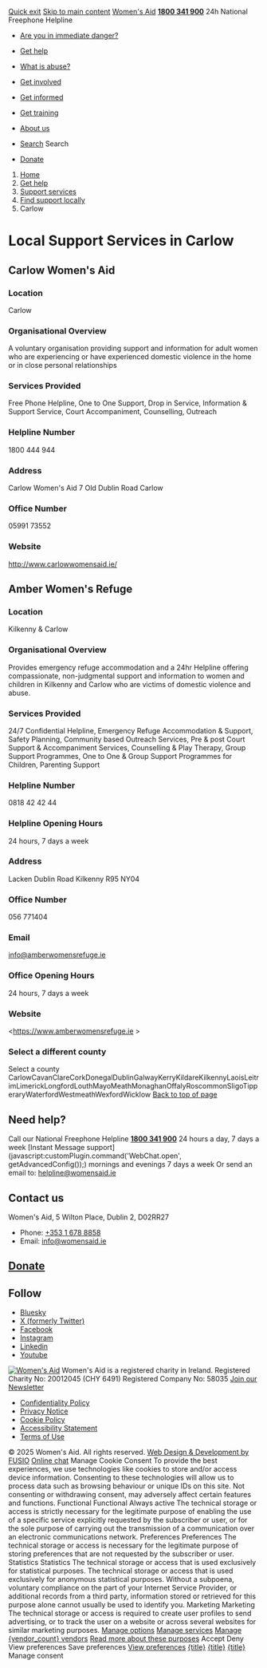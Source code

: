 [Quick exit](https://www.womensaid.ie/get-help/support-services/find-support-locally/carlow/#exit)
[Skip to main content](https://www.womensaid.ie/get-help/support-services/find-support-locally/carlow/#pagecontent "Skip to main content")
[Women's Aid](https://www.womensaid.ie/)
**[1800 341 900](tel:1800341900)** 24h National Freephone Helpline
  * [Are you in immediate danger?](https://www.womensaid.ie/are-you-in-immediate-danger/)
  * [Get help](https://www.womensaid.ie/get-help/)
  * [What is abuse?](https://www.womensaid.ie/what-is-abuse/)
  * [Get involved](https://www.womensaid.ie/get-involved/)
  * [Get informed](https://www.womensaid.ie/get-informed/)
  * [Get training](https://www.womensaid.ie/get-training/)
  * [About us](https://www.womensaid.ie/about-us/)


  * [Search](https://www.womensaid.ie/get-help/support-services/find-support-locally/carlow/)
Search
  * [Donate](https://www.womensaid.ie/get-involved/donate/)


  1. [Home](https://www.womensaid.ie/)
  2. [Get help](https://www.womensaid.ie/get-help/)
  3. [Support services](https://www.womensaid.ie/get-help/support-services/)
  4. [Find support locally](https://www.womensaid.ie/get-help/support-services/find-support-locally/)
  5. Carlow


# Local Support Services in Carlow
## Carlow Women's Aid
### Location
Carlow
### Organisational Overview
A voluntary organisation providing support and information for adult women who are experiencing or have experienced domestic violence in the home or in close personal relationships 
### Services Provided
Free Phone Helpline, One to One Support, Drop in Service, Information & Support Service, Court Accompaniment, Counselling, Outreach 
### Helpline Number
1800 444 944
### Address
Carlow Women's Aid 7 Old Dublin Road Carlow 
### Office Number
05991 73552
### Website
<http://www.carlowwomensaid.ie/>
## Amber Women's Refuge
### Location
Kilkenny & Carlow
### Organisational Overview
Provides emergency refuge accommodation and a 24hr Helpline offering compassionate, non-judgmental support and information to women and children in Kilkenny and Carlow who are victims of domestic violence and abuse. 
### Services Provided
24/7 Confidential Helpline, Emergency Refuge Accommodation & Support, Safety Planning, Community based Outreach Services, Pre & post Court Support & Accompaniment Services, Counselling & Play Therapy, Group Support Programmes, One to One & Group Support Programmes for Children, Parenting Support 
### Helpline Number
0818 42 42 44
### Helpline Opening Hours
24 hours, 7 days a week
### Address
Lacken Dublin Road Kilkenny R95 NY04 
### Office Number
056 771404
### Email
info@amberwomensrefuge.ie
### Office Opening Hours
24 hours, 7 days a week
### Website
<https://www.amberwomensrefuge.ie >
### Select a different county
Select a county CarlowCavanClareCorkDonegalDublinGalwayKerryKildareKilkennyLaoisLeitrimLimerickLongfordLouthMayoMeathMonaghanOffalyRoscommonSligoTipperaryWaterfordWestmeathWexfordWicklow
[Back to top of page](https://www.womensaid.ie/get-help/support-services/find-support-locally/carlow/#top)
## Need help?
Call our National Freephone Helpline **[1800 341 900](tel:1800341900)** 24 hours a day, 7 days a week 
[Instant Message support](javascript:customPlugin.command\('WebChat.open', getAdvancedConfig\(\)\);) mornings and evenings 7 days a week
Or send an email to: helpline@womensaid.ie
## Contact us
Women's Aid, 5 Wilton Place, Dublin 2, D02RR27
  * Phone: [+353 1 678 8858](tel:+35316788858)
  * Email: info@womensaid.ie


## [Donate](https://www.womensaid.ie/get-involved/donate/)
## Follow
  * [Bluesky](https://bsky.app/profile/womensaidireland.bsky.social)
  * [X (formerly Twitter)](https://x.com/Womens_Aid)
  * [Facebook](https://www.facebook.com/womensaid.ie)
  * [Instagram](https://www.instagram.com/womens.aid)
  * [Linkedin](https://www.linkedin.com/company/women's-aid/)
  * [Youtube](https://www.youtube.com/@womensaidireland)


[![Women's Aid](https://www.womensaid.ie/app/themes/womensaidsage9/resources/assets/img/womens-aid-logo-white.svg)](https://www.womensaid.ie/get-help/support-services/find-support-locally/carlow/)
Women's Aid is a registered charity in Ireland.
Registered Charity No: 20012045 (CHY 6491) Registered Company No: 58035
[Join our Newsletter](https://www.womensaid.ie/get-informed/news-events/newsletter/)
  * [Confidentiality Policy](https://www.womensaid.ie/about-us/compliance/confidentiality-policy/)
  * [Privacy Notice](https://www.womensaid.ie/about-us/compliance/privacy-notice/)
  * [Cookie Policy](https://www.womensaid.ie/about-us/compliance/cookie-policy/)
  * [Accessibility Statement](https://www.womensaid.ie/about-us/compliance/accessibility-statement/)
  * [Terms of Use](https://www.womensaid.ie/about-us/compliance/terms-of-use/)


© 2025 Women's Aid. All rights reserved. [Web Design & Development by FUSIO](https://www.fusio.net/?utm_source=WomensAid&utm_medium=Website&utm_campaign=ClientLinks)
[Online chat](https://www.womensaid.ie/get-help/support-services/find-support-locally/carlow/#chat)
Manage Cookie Consent
To provide the best experiences, we use technologies like cookies to store and/or access device information. Consenting to these technologies will allow us to process data such as browsing behaviour or unique IDs on this site. Not consenting or withdrawing consent, may adversely affect certain features and functions.
Functional Functional Always active 
The technical storage or access is strictly necessary for the legitimate purpose of enabling the use of a specific service explicitly requested by the subscriber or user, or for the sole purpose of carrying out the transmission of a communication over an electronic communications network.
Preferences Preferences
The technical storage or access is necessary for the legitimate purpose of storing preferences that are not requested by the subscriber or user.
Statistics Statistics
The technical storage or access that is used exclusively for statistical purposes. The technical storage or access that is used exclusively for anonymous statistical purposes. Without a subpoena, voluntary compliance on the part of your Internet Service Provider, or additional records from a third party, information stored or retrieved for this purpose alone cannot usually be used to identify you.
Marketing Marketing
The technical storage or access is required to create user profiles to send advertising, or to track the user on a website or across several websites for similar marketing purposes.
[Manage options](https://www.womensaid.ie/get-help/support-services/find-support-locally/carlow/) [Manage services](https://www.womensaid.ie/get-help/support-services/find-support-locally/carlow/) [Manage {vendor_count} vendors](https://www.womensaid.ie/get-help/support-services/find-support-locally/carlow/) [Read more about these purposes](https://cookiedatabase.org/tcf/purposes/)
Accept Deny View preferences Save preferences [View preferences](https://www.womensaid.ie/get-help/support-services/find-support-locally/carlow/)
[{title}](https://www.womensaid.ie/get-help/support-services/find-support-locally/carlow/) [{title}](https://www.womensaid.ie/get-help/support-services/find-support-locally/carlow/) [{title}](https://www.womensaid.ie/get-help/support-services/find-support-locally/carlow/)
Manage consent
